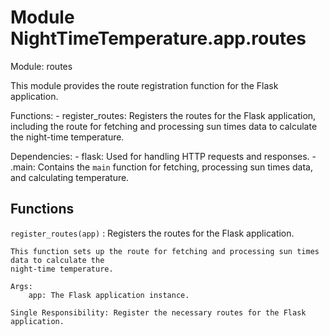 Module NightTimeTemperature.app.routes
======================================
Module: routes

This module provides the route registration function for the Flask application.

Functions:
    - register_routes: Registers the routes for the Flask application, including the route for 
      fetching and processing sun times data to calculate the night-time temperature.

Dependencies:
    - flask: Used for handling HTTP requests and responses.
    - .main: Contains the `main` function for fetching, processing sun times data, and calculating 
      temperature.

Functions
---------

`register_routes(app)`
:   Registers the routes for the Flask application.
    
    This function sets up the route for fetching and processing sun times data to calculate the
    night-time temperature.
    
    Args:
        app: The Flask application instance.
    
    Single Responsibility: Register the necessary routes for the Flask application.